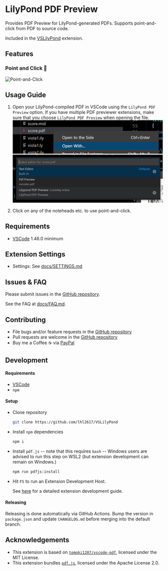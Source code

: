 # LilyPond PDF Preview

Provides PDF Preview for LilyPond-generated PDFs. Supports point-and-click from PDF to source code.

Included in the [VSLilyPond](https://marketplace.visualstudio.com/items?itemName=lhl2617.vslilypond) extension.

## Features

### Point and Click 📜

![Point-and-Click](./docs/assets/gifs/pointAndClick.gif)

## Usage Guide
1. Open your LilyPond-compiled PDF in VSCode using the `LilyPond PDF Preview` option. 
If you have multiple PDF previewer extensions, make sure that you choose `LilyPond PDF Preview` when opening the file.
![Step 1](./docs/assets/img/usage-1.png)
![Step 2](./docs/assets/img/usage-2.png)

2. Click on any of the noteheads etc. to use point-and-click.

## Requirements

* [VSCode](https://code.visualstudio.com/) 1.46.0 minimum
## Extension Settings

- Settings: See [docs/SETTINGS.md](docs/SETTINGS.md)

## Issues & FAQ

Please submit issues in the [GitHub repository](https://github.com/lhl2617/VSLilyPond-PDF-preview).

See the FAQ at [docs/FAQ.md](docs/FAQ.md).

## Contributing

- File bugs and/or feature requests in the [GitHub repository](https://github.com/lhl2617/VSLilyPond-PDF-preview)
- Pull requests are welcome in the [GitHub repository](https://github.com/lhl2617/VSLilyPond-PDF-preview)
- Buy me a Coffee ☕️ via [PayPal](https://paypal.me/lhl2617)

## Development

#### Requirements

- [VSCode](https://code.visualstudio.com/)
- `npm`

#### Setup

- Clone repository
  ```bash
  git clone https://github.com/lhl2617/VSLilyPond
  ```
- Install `npm` dependencies
  ```bash
  npm i
  ```
- Install `pdf.js` -- note that this requires `bash` -- Windows users are advised to run this step on WSL2 (but extension development can remain on Windows.)
  ```bash
  npm run pdfjs:install
  ```
- Hit `F5` to run an Extension Development Host.

  See [here](https://code.visualstudio.com/api/get-started/your-first-extension) for a detailed extension development guide.

#### Releasing

Releasing is done automatically via GitHub Actions. Bump the version in `package.json` and update `CHANGELOG.md` before merging into the default branch.

## Acknowledgements

- This extension is based on [`tomoki1207/vscode-pdf`](https://marketplace.visualstudio.com/items?itemName=tomoki1207.pdf), licensed under the MIT License.
- This extension bundles [`pdf.js`](https://github.com/mozilla/pdf.js), licensed under the Apache License 2.0.
